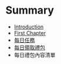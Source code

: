 # Summary

* [Introduction](README.md)
* [First Chapter](chapter1.md)
* [每日任務](mei_ri_ren_wu.md)
* [每日領取禮包](ling_qu.md)
* 每日禮包內容清單

